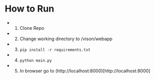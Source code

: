 # How to Run

- 1. Clone Repo
- 2. Change working directory to /vison/webapp
- 3. `pip install -r requirements.txt`
- 4. `python main.py`
- 5. In browser go to (http://localhost:8000)[http://localhost:8000]
